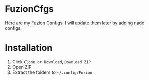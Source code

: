 # FuzionCfgs

Here are my [Fuzion](https://github.com/AimTuxOfficial/AimTux) Configs. I will update them later by adding nade configs.

# Installation
1. Click `Clone or Download`, `Download ZIP`
2. Open ZIP
3. Extract the folders to `~/.config/Fuzion`
